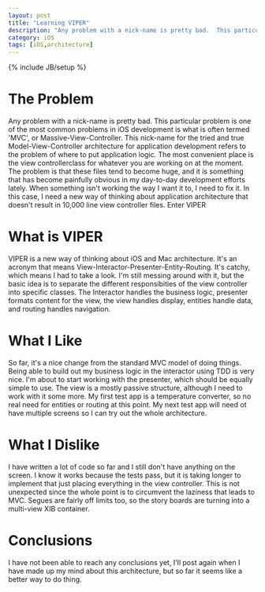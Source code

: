 ```yaml
---
layout: post
title: "Learning VIPER"
description: "Any problem with a nick-name is pretty bad.  This particular problem is one of the most common problems in iOS development is what is often termed 'MVC', or Massive-View-Controller.  This nick-name for the tried and true Model-View-Controller architecture for application development refers to the problem of where to put application logic.  The most convenient place is the view controllerclass for whatever you are working on at the moment.  The problem is that these files tend to become huge, and it is something that has become painfully obvious in my day-to-day development efforts lately.  When something isn't working the way I want it to, I need to fix it.  In this case, I need a new way of thinking about application architecture that doesn't result in 10,000 line view controller files. Enter VIPER."
category: iOS
tags: [iOS,architecture]
---
```

{% include JB/setup %}

# The Problem

Any problem with a nick-name is pretty bad.  This particular problem is one of the most common problems in iOS development is what is often termed 'MVC', or Massive-View-Controller.  This nick-name for the tried and true Model-View-Controller architecture for application development refers to the problem of where to put application logic.  The most convenient place is the view controllerclass for whatever you are working on at the moment.  The problem is that these files tend to become huge, and it is something that has become painfully obvious in my day-to-day development efforts lately.  When something isn't working the way I want it to, I need to fix it.  In this case, I need a new way of thinking about application architecture that doesn't result in 10,000 line view controller files. Enter VIPER

# What is VIPER

VIPER is a new way of thinking about iOS and Mac architecture.  It's an acronym that means View-Interactor-Presenter-Entity-Routing.  It's catchy, which means I had to take a look.  I'm still messing around with it, but the basic idea is to separate the different responsibities of the view controller into specific classes.  The Interactor handles the business logic, presenter formats content for the view, the view handles display, entities handle data, and routing handles navigation.

# What I Like

So far, it's a nice change from the standard MVC model of doing things.  Being able to build out my business logic in the interactor using TDD is very nice.  I'm about to start working with the presenter, which should be equally simple to use.  The view is a mostly passive structure, although I need to work with it some more.  My first test app is a temperature converter, so no real need for entities or routing at this point.  My next test app will need ot have multiple screens so I can try out the whole architecture.

# What I Dislike

I have written a lot of code so far and I still don't have anything on the screen.  I know it works because the tests pass, but it is taking longer to implement that just placing everything in the view controller.  This is not unexpected since the whole point is to circumvent the laziness that leads to MVC.  Segues are fairly off limits too, so the story boards are turning into a multi-view XIB container.  

# Conclusions

I have not been able to reach any conclusions yet, I'll post again when I have made up my mind about this architecture, but so far it seems like a better way to do thing.


